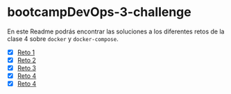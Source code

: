 # bootcampDevOps-3-challenge

En este Readme podrás encontrar las soluciones a los diferentes retos de la clase 4 sobre `docker` y `docker-compose`.

- [x] [Reto 1](/reto1/solucion.md)
- [x] [Reto 2](/reto2/solucion.md)
- [x] [Reto 3](/reto3/solucion.md)
- [x] [Reto 4](/reto4/solucion.md)
- [x] [Reto 4](/reto5/solucion.md)